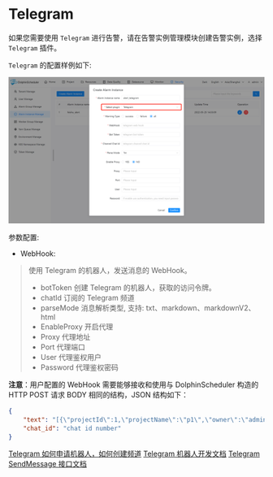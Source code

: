 # Telegram

如果您需要使用 `Telegram` 进行告警，请在告警实例管理模块创建告警实例，选择 `Telegram` 插件。

`Telegram` 的配置样例如下:

![alert-telegram](../../../../img/new_ui/dev/alert/alert_telegram.png)

参数配置:
* WebHook:

> 使用 Telegram 的机器人，发送消息的 WebHook。
> * botToken
> 创建 Telegram 的机器人，获取的访问令牌。
> * chatId
> 订阅的 Telegram 频道
> * parseMode
> 消息解析类型, 支持: txt、markdown、markdownV2、html
> * EnableProxy
> 开启代理
> * Proxy
> 代理地址
> * Port
> 代理端口
> * User
> 代理鉴权用户
> * Password
> 代理鉴权密码

**注意**：用户配置的 WebHook 需要能够接收和使用与 DolphinScheduler 构造的 HTTP POST 请求 BODY 相同的结构，JSON 结构如下：

```json
{
    "text": "[{\"projectId\":1,\"projectName\":\"p1\",\"owner\":\"admin\",\"processId\":35,\"processDefinitionCode\":4928367293568,\"processName\":\"s11-3-20220324084708668\",\"taskCode\":4928359068928,\"taskName\":\"s1\",\"taskType\":\"SHELL\",\"taskState\":\"FAILURE\",\"taskStartTime\":\"2022-03-24 08:47:08\",\"taskEndTime\":\"2022-03-24 08:47:09\",\"taskHost\":\"192.168.1.103:1234\",\"logPath\":\"\"}]",
    "chat_id": "chat id number"
}
```

[Telegram 如何申请机器人，如何创建频道](https://core.telegram.org/bots)
[Telegram 机器人开发文档](https://core.telegram.org/bots/api)
[Telegram SendMessage 接口文档](https://core.telegram.org/bots/api#sendmessage)


